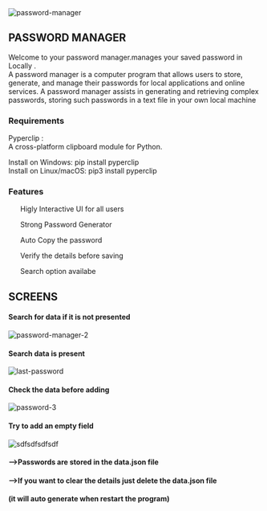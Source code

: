 <img src="https://i.ibb.co/ZzqyL8q/password-manager.png" alt="password-manager" border="0">


## PASSWORD MANAGER

Welcome to your password manager.manages your saved password in Locally .</br>A password manager is a computer program that allows users to store, generate, and manage their passwords for local applications and online services. A password manager assists in generating and retrieving complex passwords, storing such passwords in a text file in your own local machine

### Requirements

Pyperclip :<br>
A cross-platform clipboard module for Python.

Install on Windows: pip install pyperclip <br>
Install on Linux/macOS: pip3 install pyperclip <br>

### Features
<ol> Higly Interactive UI for all users</ol>
<ol> Strong Password Generator</ol>
<ol> Auto Copy the password </ol>
<ol> Verify the details before saving </ol>
<ol> Search option availabe </ol>

## SCREENS

#### Search for data if it is not presented </br>
<img src="https://i.ibb.co/HndsZX1/password-manager-2.png" alt="password-manager-2" border="0">
</br>

#### Search data is present </br>
<img src="https://i.ibb.co/gv3kWFm/last-password.png" alt="last-password" border="0">

#### Check the data before adding</br>
<img src="https://i.ibb.co/P5zGF7f/password-3.png" alt="password-3" border="0">

#### Try to add an empty field
<img src="https://i.ibb.co/3spppFt/sdfsdfsdfsdf.png" alt="sdfsdfsdfsdf" border="0">

#### -->Passwords are stored in the data.json file
#### -->If you want to clear the details just delete the data.json file
#### (it will auto generate when restart the program)
